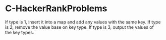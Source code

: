 # C-HackerRankProblems

If type is 1, insert it into a map and add any values with the same key.
If type is 2, remove the value base on key type.
If type is 3, output the values of the key types.
